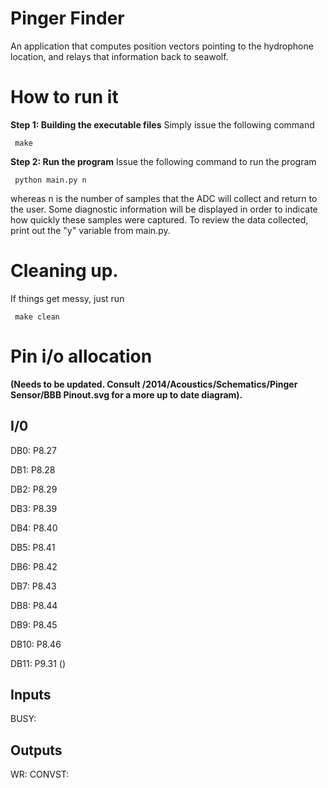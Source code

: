 # Pinger Finder
An application that computes position vectors pointing to the hydrophone location, and relays that information back to seawolf.

# How to run it
**Step 1: Building the executable files**
Simply issue the following command

     make
 
**Step 2: Run the program**
Issue the following command to run the program

     python main.py n

whereas n is the number of samples that the ADC will collect and return to the user. Some diagnostic information will be displayed in order to indicate how quickly these samples were captured. To review the data collected, print out the "y" variable from main.py.

# Cleaning up.
If things get messy, just run

     make clean

# Pin i/o allocation 
**(Needs to be updated. Consult <ElectricalDropbox>/2014/Acoustics/Schematics/Pinger Sensor/BBB Pinout.svg for a more up to date diagram).**

## I/0
DB0:  P8.27

DB1:  P8.28

DB2:  P8.29

DB3:  P8.39

DB4:  P8.40

DB5:  P8.41

DB6:  P8.42

DB7:  P8.43

DB8:  P8.44

DB9:  P8.45

DB10: P8.46

DB11: P9.31 ()

## Inputs
BUSY: 


## Outputs
WR:
CONVST:


